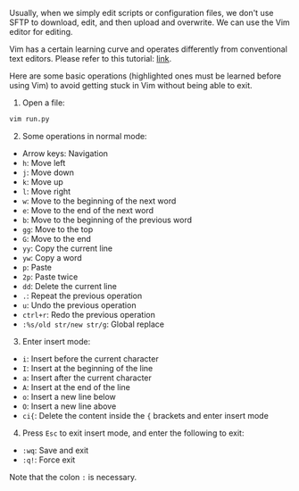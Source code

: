 Usually, when we simply edit scripts or configuration files, we don't use SFTP to download, edit, and then upload and overwrite. We can use the Vim editor for editing.

Vim has a certain learning curve and operates differently from conventional text editors. Please refer to this tutorial: [link](https://www.bilibili.com/video/BV13t4y1t7Wg).

Here are some basic operations (highlighted ones must be learned before using Vim) to avoid getting stuck in Vim without being able to exit.

1) Open a file:

```bash
vim run.py
```

2) Some operations in normal mode:

- Arrow keys: Navigation
- `h`: Move left
- `j`: Move down
- `k`: Move up
- `l`: Move right
- `w`: Move to the beginning of the next word
- `e`: Move to the end of the next word
- `b`: Move to the beginning of the previous word
- `gg`: Move to the top
- `G`: Move to the end
- `yy`: Copy the current line
- `yw`: Copy a word
- `p`: Paste
- `2p`: Paste twice
- `dd`: Delete the current line
- `.`: Repeat the previous operation
- `u`: Undo the previous operation
- `ctrl+r`: Redo the previous operation
- `:%s/old str/new str/g`: Global replace

3) Enter insert mode:

- `i`: Insert before the current character
- `I`: Insert at the beginning of the line
- `a`: Insert after the current character
- `A`: Insert at the end of the line
- `o`: Insert a new line below
- `O`: Insert a new line above
- `ci{`: Delete the content inside the `{` brackets and enter insert mode

4) Press `Esc` to exit insert mode, and enter the following to exit:

- `:wq`: Save and exit
- `:q!`: Force exit

Note that the colon `:` is necessary.